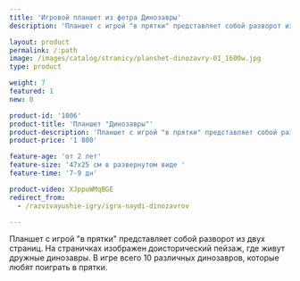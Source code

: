 ```yaml
---
title: 'Игровой планшет из фетра Динозавры'
description: 'Планшет с игрой "в прятки" представляет собой разворот из двух страниц. На страничках изображен доисторический пейзаж, где прячутся 10 динозавриков.'

layout: product
permalink: /:path
image: /images/catalog/stranicy/planshet-dinozavry-01_1600w.jpg
type: product

weight: 7
featured: 1
new: 0

product-id: '1006'
product-title: 'Планшет "Динозавры"'
product-description: 'Планшет с игрой "в прятки" представляет собой разворот из двух страниц. На страничках изображен доисторический пейзаж, где живут дружные динозавры. В игре всего 10 различных динозавров, которые любят поиграть в прятки.'
product-price: '1 800'

feature-age: 'от 2 лет'
feature-size: '47х25 см в развернутом виде '
feature-time: '7-9 дн'

product-video: XJppuWMqBGE
redirect_from:
  - /razvivayushie-igry/igra-naydi-dinozavrov

---
```

Планшет с игрой "в прятки" представляет собой разворот из двух страниц. На страничках изображен доисторический пейзаж, где живут дружные динозавры. В игре всего 10 различных динозавров, которые любят поиграть в прятки. 